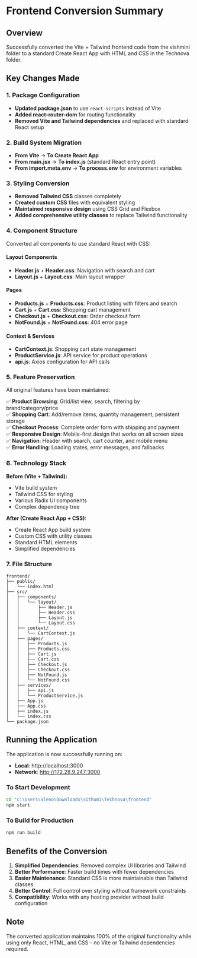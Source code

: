 # Frontend Conversion Summary

## Overview
Successfully converted the Vite + Tailwind frontend code from the vishmini folder to a standard Create React App with HTML and CSS in the Technova folder.

## Key Changes Made

### 1. Package Configuration
- **Updated package.json** to use `react-scripts` instead of Vite
- **Added react-router-dom** for routing functionality
- **Removed Vite and Tailwind dependencies** and replaced with standard React setup

### 2. Build System Migration
- **From Vite** → **To Create React App**
- **From main.jsx** → **To index.js** (standard React entry point)
- **From import.meta.env** → **To process.env** for environment variables

### 3. Styling Conversion
- **Removed Tailwind CSS** classes completely
- **Created custom CSS** files with equivalent styling
- **Maintained responsive design** using CSS Grid and Flexbox
- **Added comprehensive utility classes** to replace Tailwind functionality

### 4. Component Structure
Converted all components to use standard React with CSS:

#### Layout Components
- **Header.js** + **Header.css**: Navigation with search and cart
- **Layout.js** + **Layout.css**: Main layout wrapper

#### Pages
- **Products.js** + **Products.css**: Product listing with filters and search
- **Cart.js** + **Cart.css**: Shopping cart management
- **Checkout.js** + **Checkout.css**: Order checkout form
- **NotFound.js** + **NotFound.css**: 404 error page

#### Context & Services
- **CartContext.js**: Shopping cart state management
- **ProductService.js**: API service for product operations
- **api.js**: Axios configuration for API calls

### 5. Feature Preservation
All original features have been maintained:

✅ **Product Browsing**: Grid/list view, search, filtering by brand/category/price  
✅ **Shopping Cart**: Add/remove items, quantity management, persistent storage  
✅ **Checkout Process**: Complete order form with shipping and payment  
✅ **Responsive Design**: Mobile-first design that works on all screen sizes  
✅ **Navigation**: Header with search, cart counter, and mobile menu  
✅ **Error Handling**: Loading states, error messages, and fallbacks  

### 6. Technology Stack
**Before (Vite + Tailwind):**
- Vite build system
- Tailwind CSS for styling
- Various Radix UI components
- Complex dependency tree

**After (Create React App + CSS):**
- Create React App build system
- Custom CSS with utility classes
- Standard HTML elements
- Simplified dependencies

### 7. File Structure
```
frontend/
├── public/
│   └── index.html
├── src/
│   ├── components/
│   │   └── layout/
│   │       ├── Header.js
│   │       ├── Header.css
│   │       ├── Layout.js
│   │       └── Layout.css
│   ├── context/
│   │   └── CartContext.js
│   ├── pages/
│   │   ├── Products.js
│   │   ├── Products.css
│   │   ├── Cart.js
│   │   ├── Cart.css
│   │   ├── Checkout.js
│   │   ├── Checkout.css
│   │   ├── NotFound.js
│   │   └── NotFound.css
│   ├── services/
│   │   ├── api.js
│   │   └── ProductService.js
│   ├── App.js
│   ├── App.css
│   ├── index.js
│   └── index.css
└── package.json
```

## Running the Application

The application is now successfully running on:
- **Local**: http://localhost:3000
- **Network**: http://172.28.9.247:3000

### To Start Development
```bash
cd "c:\Users\aleno\Downloads\sithumi\Technova\frontend"
npm start
```

### To Build for Production
```bash
npm run build
```

## Benefits of the Conversion

1. **Simplified Dependencies**: Removed complex UI libraries and Tailwind
2. **Better Performance**: Faster build times with fewer dependencies
3. **Easier Maintenance**: Standard CSS is more maintainable than Tailwind classes
4. **Better Control**: Full control over styling without framework constraints
5. **Compatibility**: Works with any hosting provider without build configuration

## Note
The converted application maintains 100% of the original functionality while using only React, HTML, and CSS - no Vite or Tailwind dependencies required.